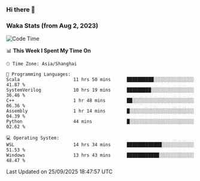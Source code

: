 ### Hi there 👋

### Waka Stats (from Aug 2, 2023)

<!--START_SECTION:waka-->
![Code Time](http://img.shields.io/badge/Code%20Time-1%2C084%20hrs%2028%20mins-blue)

📊 **This Week I Spent My Time On** 

```text
🕑︎ Time Zone: Asia/Shanghai

💬 Programming Languages: 
Scala                    11 hrs 50 mins      ██████████░░░░░░░░░░░░░░░   41.87 % 
SystemVerilog            10 hrs 19 mins      █████████░░░░░░░░░░░░░░░░   36.46 % 
C++                      1 hr 48 mins        ██░░░░░░░░░░░░░░░░░░░░░░░   06.36 % 
Assembly                 1 hr 14 mins        █░░░░░░░░░░░░░░░░░░░░░░░░   04.39 % 
Python                   44 mins             █░░░░░░░░░░░░░░░░░░░░░░░░   02.62 % 

💻 Operating System: 
WSL                      14 hrs 34 mins      █████████████░░░░░░░░░░░░   51.53 % 
Windows                  13 hrs 43 mins      ████████████░░░░░░░░░░░░░   48.47 % 
```


 Last Updated on 25/09/2025 18:47:57 UTC
<!--END_SECTION:waka-->
